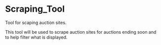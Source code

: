 # Scraping_Tool
Tool for scaping auction sites.

This tool will be used to scrape auction sites for auctions ending soon and to help filter what is displayed.
